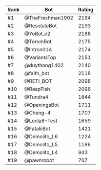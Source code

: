 Rank|Bot|Rating
---|---|---
#1|@TheFreshman1902|2194
#2|@ResoluteBot|2193
#3|@YoBot_v2|2188
#4|@ToromBot|2175
#5|@Intron014|2174
#6|@VariantsTop|2151
#7|@duythong1402|2140
#8|@faith_bot|2118
#9|@RETI_BOT|2098
#10|@RaspFish|2096
#11|@Tundra4|1844
#12|@OpeningsBot|1711
#13|@Cheng-4|1707
#14|@Leela8-Test|1659
#15|@FataliiBot|1421
#16|@Demolito_L6|1224
#17|@Demolito_L5|1186
#18|@Demolito_L4|943
#19|@pawnrobot|707
